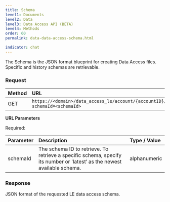 ```yaml
---
title: Schema
level1: Documents
level2: Data
level3: Data Access API (BETA)
level4: Methods
order: 60
permalink: data-data-access-schema.html

indicator: chat
---
```


The Schema is the JSON format blueprint for creating Data Access files. Specific and history schemas are retrievable.

### Request

| Method | URL |
| :------ | :------- |
| GET | `https://<domain>/data_access_le/account/{accountID}/le/schema?schemaId=<schemaId>` |

**URL Parameters**

Required:

| Parameter | Description | Type / Value |
| :--------- | :------------ | :------------ |
| schemaId | The schema ID to retrieve. To retrieve a specific schema, specify its number or 'latest’ as the newest available schema. | alphanumeric |

### Response

JSON format of the requested LE data access schema.